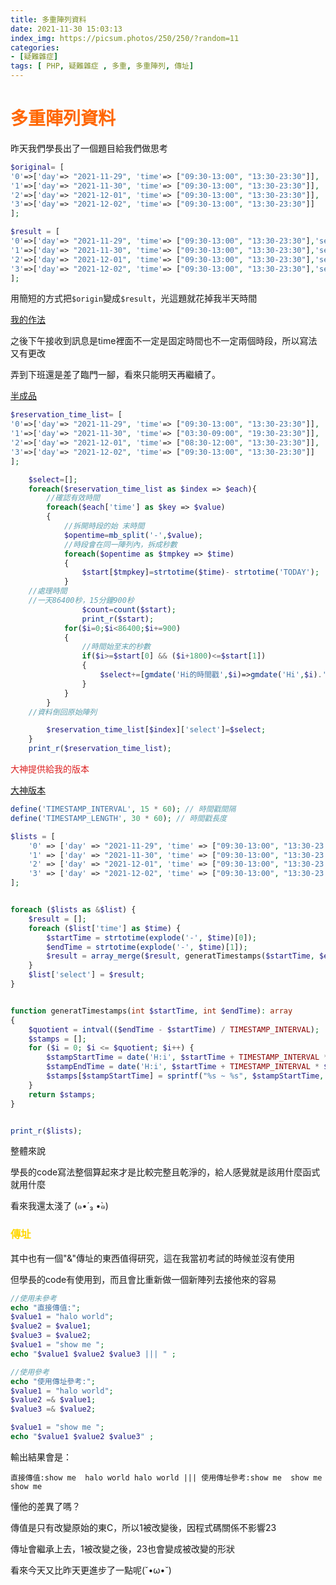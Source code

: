 ```yaml
---
title: 多重陣列資料
date: 2021-11-30 15:03:13
index_img: https://picsum.photos/250/250/?random=11
categories: 
- [疑難雜症]
tags: [ PHP, 疑難雜症 , 多重, 多重陣列, 傳址]
---
```

# <font color=#FF6600>多重陣列資料</font>

昨天我們學長出了一個題目給我們做思考

```php
$original= [
'0'=>['day'=> "2021-11-29", 'time'=> ["09:30-13:00", "13:30-23:30"]],
'1'=>['day'=> "2021-11-30", 'time'=> ["09:30-13:00", "13:30-23:30"]],
'2'=>['day'=> "2021-12-01", 'time'=> ["09:30-13:00", "13:30-23:30"]],
'3'=>['day'=> "2021-12-02", 'time'=> ["09:30-13:00", "13:30-23:30"]]
];

$result = [
'0'=>['day'=> "2021-11-29", 'time'=> ["09:30-13:00", "13:30-23:30"],'select'=>['0930的時間'=>0930~1000,'0945的時間'=>0945~1015,'1000的時間'=>1000~1030,...,'1215的時間'=>1215~1245,'1230的時間'=>1230~1300,'1330的時間'=>1330~1400,......,'2300的時間'=>2300~2330]]
'1'=>['day'=> "2021-11-30", 'time'=> ["09:30-13:00", "13:30-23:30"],'select'=>['0930的時間'=>0930~1000,'0945的時間'=>0945~1015,'1000的時間'=>1000~1030,...,'1215的時間'=>1215~1245,'1230的時間'=>1230~1300,'1330的時間'=>1330~1400,......,'2300的時間'=>2300~2330]]
'2'=>['day'=> "2021-12-01", 'time'=> ["09:30-13:00", "13:30-23:30"],'select'=>['0930的時間'=>0930~1000,'0945的時間'=>0945~1015,'1000的時間'=>1000~1030,...,'1215的時間'=>1215~1245,'1230的時間'=>1230~1300,'1330的時間'=>1330~1400,......,'2300的時間'=>2300~2330]]
'3'=>['day'=> "2021-12-02", 'time'=> ["09:30-13:00", "13:30-23:30"],'select'=>['0930的時間'=>0930~1000,'0945的時間'=>0945~1015,'1000的時間'=>1000~1030,...,'1215的時間'=>1215~1245,'1230的時間'=>1230~1300,'1330的時間'=>1330~1400,......,'2300的時間'=>2300~2330]]
];
```

用簡短的方式把`$origin`變成`$result`，光這題就花掉我半天時間

[我的作法](http://sandbox.onlinephpfunctions.com/code/f152f24622022cf2bfcf0e18245d66aa93741211)

之後下午接收到訊息是time裡面不一定是固定時間也不一定兩個時段，所以寫法又有更改

弄到下班還是差了臨門一腳，看來只能明天再繼續了。

[半成品](http://sandbox.onlinephpfunctions.com/code/c7bb48b962ddc04e2cddb77dd01ed0a991ceffb0)
<!-- [半成品2](https://sandbox.onlinephpfunctions.com/code/633e249d760953f802d58703e6d81c3d90467ba3) -->

```php
$reservation_time_list= [
'0'=>['day'=> "2021-11-29", 'time'=> ["09:30-13:00", "13:30-23:30"]],
'1'=>['day'=> "2021-11-30", 'time'=> ["03:30-09:00", "19:30-23:30"]],
'2'=>['day'=> "2021-12-01", 'time'=> ["08:30-12:00", "13:30-23:30"]],
'3'=>['day'=> "2021-12-02", 'time'=> ["09:30-13:00", "13:30-23:30"]]
];

    $select=[];
    foreach($reservation_time_list as $index => $each){
        //確認有效時間
        foreach($each['time'] as $key => $value)
        {
            //拆開時段的始 末時間
            $opentime=mb_split('-',$value);
            //時段會在同一陣列內，拆成秒數
            foreach($opentime as $tmpkey => $time)
            {
                $start[$tmpkey]=strtotime($time)- strtotime('TODAY');
            }
    //處理時間
    //一天86400秒，15分鐘900秒
                $count=count($start);
                print_r($start);
            for($i=0;$i<86400;$i+=900)
            {
                //時間始至末的秒數
                if($i>=$start[0] && ($i+1800)<=$start[1])
                {
                    $select+=[gmdate('Hi的時間戳',$i)=>gmdate('Hi',$i).'~'.gmdate('Hi',($i+1800))];
                }
            }
        }
    //資料倒回原始陣列

        $reservation_time_list[$index]['select']=$select;
    }
    print_r($reservation_time_list);
```

<font color=#DD2222>大神提供給我的版本</font>

[大神版本](http://sandbox.onlinephpfunctions.com/code/2da6f447069c5f529be1ed862fd49f8671cd933a)

```php
define('TIMESTAMP_INTERVAL', 15 * 60); // 時間戳間隔
define('TIMESTAMP_LENGTH', 30 * 60); // 時間戳長度

$lists = [
    '0' => ['day' => "2021-11-29", 'time' => ["09:30-13:00", "13:30-23:30"]],
    '1' => ['day' => "2021-11-30", 'time' => ["09:30-13:00", "13:30-23:30"]],
    '2' => ['day' => "2021-12-01", 'time' => ["09:30-13:00", "13:30-23:30"]],
    '3' => ['day' => "2021-12-02", 'time' => ["09:30-13:00", "13:30-23:30"]]
];


foreach ($lists as &$list) {
    $result = [];
    foreach ($list['time'] as $time) {
        $startTime = strtotime(explode('-', $time)[0]);
        $endTime = strtotime(explode('-', $time)[1]);
        $result = array_merge($result, generatTimestamps($startTime, $endTime));
    }
    $list['select'] = $result;
}


function generatTimestamps(int $startTime, int $endTime): array
{
    $quotient = intval(($endTime - $startTime) / TIMESTAMP_INTERVAL);
    $stamps = [];
    for ($i = 0; $i <= $quotient; $i++) {
        $stampStartTime = date('H:i', $startTime + TIMESTAMP_INTERVAL * $i);
        $stampEndTime = date('H:i', $startTime + TIMESTAMP_INTERVAL * $i + TIMESTAMP_LENGTH);
        $stamps[$stampStartTime] = sprintf("%s ~ %s", $stampStartTime, $stampEndTime);
    }
    return $stamps;
}


print_r($lists);
```

整體來說

學長的code寫法整個算起來才是比較完整且乾淨的，給人感覺就是該用什麼函式就用什麼

看來我還太淺了 (๑•́ ₃ •̀๑)

### <font color=#FFD700>傳址</font>

其中也有一個"&"傳址的東西值得研究，這在我當初考試的時候並沒有使用

但學長的code有使用到，而且會比重新做一個新陣列去接他來的容易

```php
//使用未參考
echo "直接傳值:";
$value1 = "halo world";
$value2 = $value1;
$value3 = $value2;
$value1 = "show me ";
echo "$value1 $value2 $value3 ||| " ;

//使用參考
echo "使用傳址參考:";
$value1 = "halo world";
$value2 =& $value1;
$value3 =& $value2;

$value1 = "show me ";
echo "$value1 $value2 $value3" ;
```

輸出結果會是：

`直接傳值:show me  halo world halo world ||| 使用傳址參考:show me  show me  show me `

懂他的差異了嗎？

傳值是只有改變原始的東C，所以1被改變後，因程式碼關係不影響23

傳址會繼承上去，1被改變之後，23也會變成被改變的形狀

看來今天又比昨天更進步了一點呢(˘•ω•˘)